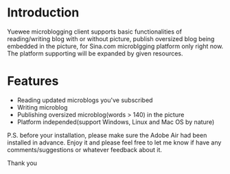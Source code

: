 # Introduction #

Yuewee microblogging client supports basic functionalities of reading/writing blog with or without picture, publish oversized blog being embedded in the picture, for Sina.com microblgging platform only right now. The platform supporting will be expanded by given resources.

# Features #

  * Reading updated microblogs you've subscribed
  * Writing microblog
  * Publishing oversized microblog(words > 140) in the picture
  * Platform independed(support Windows, Linux and Mac OS by nature)

P.S. before your installation, please make sure the Adobe Air had been installed in advance. Enjoy it and please feel free to let me know if have any comments/suggestions or whatever feedback about it.

Thank you